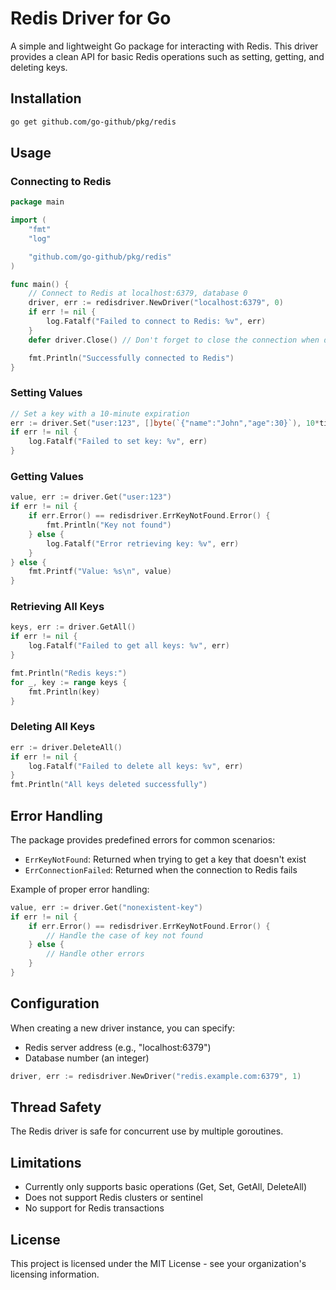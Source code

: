 # Redis Driver for Go

A simple and lightweight Go package for interacting with Redis. This driver provides a clean API for basic Redis operations such as setting, getting, and deleting keys.

## Installation

```bash
go get github.com/go-github/pkg/redis
```

## Usage

### Connecting to Redis

```go
package main

import (
    "fmt"
    "log"

    "github.com/go-github/pkg/redis"
)

func main() {
    // Connect to Redis at localhost:6379, database 0
    driver, err := redisdriver.NewDriver("localhost:6379", 0)
    if err != nil {
        log.Fatalf("Failed to connect to Redis: %v", err)
    }
    defer driver.Close() // Don't forget to close the connection when done

    fmt.Println("Successfully connected to Redis")
}
```

### Setting Values

```go
// Set a key with a 10-minute expiration
err := driver.Set("user:123", []byte(`{"name":"John","age":30}`), 10*time.Minute)
if err != nil {
    log.Fatalf("Failed to set key: %v", err)
}
```

### Getting Values

```go
value, err := driver.Get("user:123")
if err != nil {
    if err.Error() == redisdriver.ErrKeyNotFound.Error() {
        fmt.Println("Key not found")
    } else {
        log.Fatalf("Error retrieving key: %v", err)
    }
} else {
    fmt.Printf("Value: %s\n", value)
}
```

### Retrieving All Keys

```go
keys, err := driver.GetAll()
if err != nil {
    log.Fatalf("Failed to get all keys: %v", err)
}

fmt.Println("Redis keys:")
for _, key := range keys {
    fmt.Println(key)
}
```

### Deleting All Keys

```go
err := driver.DeleteAll()
if err != nil {
    log.Fatalf("Failed to delete all keys: %v", err)
}
fmt.Println("All keys deleted successfully")
```

## Error Handling

The package provides predefined errors for common scenarios:

- `ErrKeyNotFound`: Returned when trying to get a key that doesn't exist
- `ErrConnectionFailed`: Returned when the connection to Redis fails

Example of proper error handling:

```go
value, err := driver.Get("nonexistent-key")
if err != nil {
    if err.Error() == redisdriver.ErrKeyNotFound.Error() {
        // Handle the case of key not found
    } else {
        // Handle other errors
    }
}
```

## Configuration

When creating a new driver instance, you can specify:

- Redis server address (e.g., "localhost:6379")
- Database number (an integer)

```go
driver, err := redisdriver.NewDriver("redis.example.com:6379", 1)
```

## Thread Safety

The Redis driver is safe for concurrent use by multiple goroutines.

## Limitations

- Currently only supports basic operations (Get, Set, GetAll, DeleteAll)
- Does not support Redis clusters or sentinel
- No support for Redis transactions

## License

This project is licensed under the MIT License - see your organization's licensing information.
